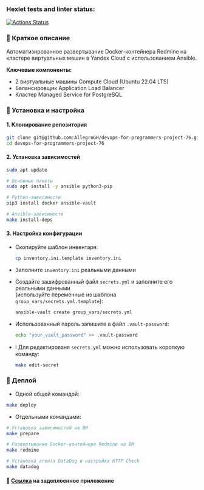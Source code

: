 ### Hexlet tests and linter status:
[![Actions Status](https://github.com/AllegroGH/devops-for-programmers-project-76/actions/workflows/hexlet-check.yml/badge.svg)](https://github.com/AllegroGH/devops-for-programmers-project-76/actions)

### :small_blue_diamond: Краткое описание
Автоматизированное развертывание Docker-контейнера Redmine на кластере виртуальных машин в Yandex Cloud с использованием Ansible.

**Ключевые компоненты:**
- 2 виртуальные машины Compute Cloud (Ubuntu 22.04 LTS)
- Балансировщик Application Load Balancer
- Кластер Managed Service for PostgreSQL

### :small_blue_diamond: Установка и настройка
#### 1. Клонирование репозитория
```bash
git clone git@github.com:AllegroGH/devops-for-programmers-project-76.git
cd devops-for-programmers-project-76
```
#### 2. Установка зависимостей
```bash
sudo apt update

# Основные пакеты
sudo apt install -y ansible python3-pip

# Python-зависимости
pip3 install docker ansible-vault

# Ansible-зависимости
make install-deps
```
#### 3. Настройка конфигурации
- Скопируйте шаблон инвентаря:
   ```bash
   cp inventory.ini.template inventory.ini
   ```
- Заполните `inventory.ini` реальными данными</br>

- Создайте зашифрованный файл `secrets.yml` и заполните его реальными данными</br>
(используйте переменные из шаблона `group_vars/secrets.yml.template`):
  ```bash
  ansible-vault create group_vars/secrets.yml
  ```
- Использованный пароль запишите в файл `.vault-password`:
  ```bash
  echo "your_vault_password" >> .vault-password
  ```
- :information_source: Для редактированя `secrets.yml` можно использовать короткую команду:
  ```bash
  make edit-secret
  ```

### :small_blue_diamond: Деплой
- Одной общей командой:
```bash
make deploy
```
- Отдельными командами:
```bash
# Установка зависимостей на ВМ
make prepare

# Развертывание Docker-контейнера Redmine на ВМ
make redmine

# Установка агента DataDog и настройка HTTP Check
make datadog
```
#### :link: [Ссылка](https://allegrohub.ru) на задеплоенное приложение
